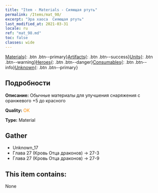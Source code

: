 ```yaml
---
title: "Item - Materials - Сияющая ртуть"
permalink: /Items/mat_98/
excerpt: "Эра хаоса  Сияющая ртуть"
last_modified_at: 2021-03-31
locale: ru
ref: "mat_98.md"
toc: false
classes: wide
---
```

 [Materials](/ru/Items/){: .btn .btn--primary}[Artifacts](/ru/Items/Artifacts/){: .btn .btn--success}[Units](/ru/Items/Units/){: .btn .btn--warning}[Heroes](/ru/Items/Heroes/){: .btn .btn--danger}[Consumables](/ru/Items/Consumables/){: .btn .btn--info}[Unknown](/ru/Items/Unknown/){: .btn .btn--primary}

## Подробности
 **Описание:** Обычные материалы для улучшения снаряжения c оранжевого +5 до красного

 **Quality:** <span style="color: #FF8C00">OK</span>

 **Type:** Material

## Gather

*    Unknown_17 
*    Глава 27 (Кровь Отца драконов) -> 27-3 
*    Глава 27 (Кровь Отца драконов) -> 27-9 

## This item contains:

  None

